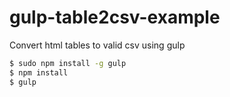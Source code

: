 gulp-table2csv-example
======================

Convert html tables to valid csv using gulp

```bash
$ sudo npm install -g gulp
$ npm install
$ gulp
```